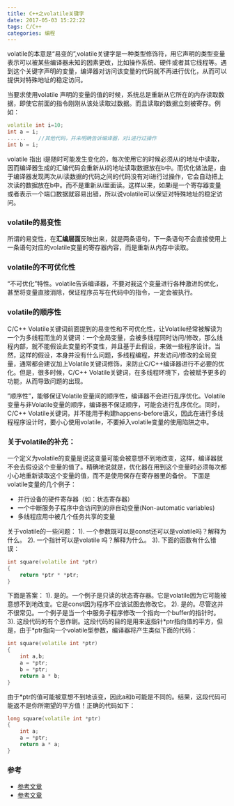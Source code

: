 ```yaml
---
title: C++之volatile关键字
date: 2017-05-03 15:22:22
tags: C/C++
categories: 编程
---
```

volatile的本意是“易变的”,volatile关键字是一种类型修饰符，用它声明的类型变量表示可以被某些编译器未知的因素更改，比如操作系统、硬件或者其它线程等。遇到这个关键字声明的变量，编译器对访问该变量的代码就不再进行优化，从而可以提供对特殊地址的稳定访问。

当要求使用volatile 声明的变量的值的时候，系统总是重新从它所在的内存读取数据，即使它前面的指令刚刚从该处读取过数据。而且读取的数据立刻被寄存。例如：
```cpp
volatile int i=10;
int a = i;
......    //其他代码，并未明确告诉编译器，对i进行过操作
int b = i;
```

volatile 指出 i是随时可能发生变化的，每次使用它的时候必须从i的地址中读取，因而编译器生成的汇编代码会重新从i的地址读取数据放在b中。而优化做法是，由于编译器发现两次从i读数据的代码之间的代码没有对i进行过操作，它会自动把上次读的数据放在b中。而不是重新从i里面读。这样以来，如果i是一个寄存器变量或者表示一个端口数据就容易出错，所以说volatile可以保证对特殊地址的稳定访问。

### volatile的易变性
所谓的易变性，在**汇编层面**反映出来，就是两条语句，下一条语句不会直接使用上一条语句对应的volatile变量的寄存器内容，而是重新从内存中读取。

### volatile的不可优化性
“不可优化”特性。volatile告诉编译器，不要对我这个变量进行各种激进的优化，甚至将变量直接消除，保证程序员写在代码中的指令，一定会被执行。

### volatile的顺序性
C/C++ Volatile关键词前面提到的易变性和不可优化性，让Volatile经常被解读为一个为多线程而生的关键词：一个全局变量，会被多线程同时访问/修改，那么线程内部，就不能假设此变量的不变性，并且基于此假设，来做一些程序设计。当然，这样的假设，本身并没有什么问题，多线程编程，并发访问/修改的全局变量，通常都会建议加上Volatile关键词修饰，来防止C/C++编译器进行不必要的优化。但是，很多时候，C/C++ Volatile关键词，在多线程环境下，会被赋予更多的功能，从而导致问题的出现。

”顺序性”，能够保证Volatile变量间的顺序性，编译器不会进行乱序优化。Volatile变量与非Volatile变量的顺序，编译器不保证顺序，可能会进行乱序优化。同时，C/C++ Volatile关键词，并不能用于构建happens-before语义，因此在进行多线程程序设计时，要小心使用volatile，不要掉入volatile变量的使用陷阱之中。

### 关于volatile的补充：
一个定义为volatile的变量是说这变量可能会被意想不到地改变，这样，编译器就不会去假设这个变量的值了。精确地说就是，优化器在用到这个变量时必须每次都小心地重新读取这个变量的值，而不是使用保存在寄存器里的备份。
下面是volatile变量的几个例子：
- 并行设备的硬件寄存器（如：状态寄存器）
- 一个中断服务子程序中会访问到的非自动变量(Non-automatic variables)
- 多线程应用中被几个任务共享的变量

关于volatile的一些问题：
1). 一个参数既可以是const还可以是volatile吗？解释为什么。
2). 一个指针可以是volatile 吗？解释为什么。
3). 下面的函数有什么错误：
```cpp
int square(volatile int *ptr)
{
    return *ptr * *ptr;
}
```
下面是答案：
1). 是的。一个例子是只读的状态寄存器。它是volatile因为它可能被意想不到地改变。它是const因为程序不应该试图去修改它。
2). 是的。尽管这并不很常见。一个例子是当一个中服务子程序修改一个指向一个buffer的指针时。
3). 这段代码的有个恶作剧。这段代码的目的是用来返指针\*ptr指向值的平方，但是，由于*ptr指向一个volatile型参数，编译器将产生类似下面的代码：
```cpp
int square(volatile int *ptr)
{
    int a,b;
    a = *ptr;
    b = *ptr;
    return a * b;
}
```
由于*ptr的值可能被意想不到地该变，因此a和b可能是不同的。结果，这段代码可能返不是你所期望的平方值！正确的代码如下：
```cpp
long square(volatile int *ptr)
{
    int a;
    a = *ptr;
    return a * a;
}
```

### 参考
* [参考文章](http://hedengcheng.com/?p=725)
* [参考文章](http://blog.csdn.net/wuliming_sc/article/details/3717017)